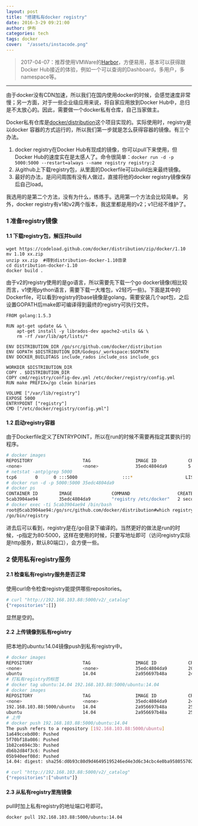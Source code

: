 ```yaml
---
layout: post
title: "搭建私有docker registry"
date: 2016-3-29 09:21:00
author: 伊布
categories: tech
tags: docker
cover:  "/assets/instacode.png"
---
```



> 2017-04-07：推荐使用VMWare的[Harbor](https://vmware.github.io/harbor/index_cn.html)，方便易用，基本可以获得跟Docker Hub接近的体验，例如一个可以查询的Dashboard，多用户，多namespace等。

---

由于docker没有CDN加速，所以我们在国内使用docker的时候，会感觉速度非常慢；另一方面，对于一些企业级应用来说，将自家应用放到Docker Hub中，总归是不太放心的。因此，需要做一个docker私有仓库，自己当家做主。

Docker私有仓库是[docker/distribution](https://github.com/docker/distribution)这个项目实现的。实际使用时，registry是以docker 容器的方式运行的，所以我们第一步就是怎么获得容器的镜像。有三个办法。

1. docker registry在Docker Hub有现成的镜像，你可以pull下来使用，但Docker Hub的速度实在是太感人了。命令很简单：`docker run -d -p 5000:5000 --restart=always --name registry registry:2`
2. 从github上下载registry包，从里面的Dockerfile可以build出来最终镜像。
3. 最好的办法，是问问周围有没有人做过，直接将他的docker registry镜像保存后自己load。

我选用的是第二个方法，没有为什么，练练手。选用第一个方法会比较简单。
另外，docker registry有v1和v2两个版本，我这里都是用的v2；v1已经不维护了。

### 1 准备registry镜像

#### 1.1 下载registry包，解压并build

```
wget https://codeload.github.com/docker/distribution/zip/docker/1.10
mv 1.10 xx.zip
unzip xx.zip  #得到distribution-docker-1.10目录
cd distribution-docker-1.10
docker build .
```

由于v2的registry使用的是go语言，所以需要先下载一个go docker镜像(相比较而言，v1使用python语言，需要下载一大堆包，v2轻巧一些)。下面是其中的Dockerfile，可以看到registry的base镜像是golang，需要安装几个apt包，之后设置GOPATH后make即可编译得到最终的registry可执行文件。

```
FROM golang:1.5.3

RUN apt-get update && \
    apt-get install -y librados-dev apache2-utils && \
    rm -rf /var/lib/apt/lists/*

ENV DISTRIBUTION_DIR /go/src/github.com/docker/distribution
ENV GOPATH $DISTRIBUTION_DIR/Godeps/_workspace:$GOPATH
ENV DOCKER_BUILDTAGS include_rados include_oss include_gcs

WORKDIR $DISTRIBUTION_DIR
COPY . $DISTRIBUTION_DIR
COPY cmd/registry/config-dev.yml /etc/docker/registry/config.yml
RUN make PREFIX=/go clean binaries

VOLUME ["/var/lib/registry"]
EXPOSE 5000
ENTRYPOINT ["registry"]
CMD ["/etc/docker/registry/config.yml"]

```

#### 1.2 启动registry容器

由于Dockerfile定义了ENTRYPOINT，所以在run的时候不需要再指定其要执行的程序。

```bash
# docker images
REPOSITORY                   TAG                 IMAGE ID            CREATED             SIZE
<none>                       <none>              35edc4804da9        5 seconds ago       825.7 MB
# netstat -antp|grep 5000
tcp6       0      0 :::5000                 :::*                    LISTEN      27263/docker-proxy
# docker run -d -p 5000:5000 35edc4804da9
# docker ps
CONTAINER ID        IMAGE               COMMAND                  CREATED             STATUS              PORTS                    NAMES
5cab3904ae94        35edc4804da9        "registry /etc/docker"   2 seconds ago       Up 2 seconds        0.0.0.0:5000->5000/tcp   big_darwin
# docker exec -ti 5cab3904ae94 /bin/bash
root@5cab3904ae94:/go/src/github.com/docker/distribution#which registry
/go/bin/registry
```

进去后可以看到，registry是在/go目录下编译的。当然更好的做法是run的时候，-p指定为80:5000，这样在使用的时候，只要写地址即可（访问registry实际是http服务，默认80端口），会方便一些。

### 2 使用私有registry服务

#### 2.1 检查私有registry服务是否正常
使用curl命令检查registry能提供哪些repositories。

```bash
# curl "http://192.168.103.88:5000/v2/_catalog"
{"repositories":[]}
```

显然是空的。

#### 2.2 上传镜像到私有registry
把本地的ubuntu:14.04镜像push到私有registry中。


```bash
# docker images
REPOSITORY                   TAG                 IMAGE ID            CREATED             SIZE
<none>                       <none>              35edc4804da9        20 minutes ago      825.7 MB
ubuntu                       14.04               2a956697b48a        24 hours ago        188 MB
# 打私有registry的标签
# docker tag ubuntu:14.04 192.168.103.88:5000/ubuntu:14.04
# docker images
REPOSITORY                   TAG                 IMAGE ID            CREATED             SIZE
<none>                       <none>              35edc4804da9        24 minutes ago      825.7 MB
192.168.103.88:5000/ubuntu   14.04               2a956697b48a        25 hours ago        188 MB
ubuntu                       14.04               2a956697b48a        25 hours ago        188 MB
# 上传
# docker push 192.168.103.88:5000/ubuntu:14.04
The push refers to a repository [192.168.103.88:5000/ubuntu]
1a649ccebd00: Pushed
5f70bf18a086: Pushed
1b82ce694c3b: Pushed
db6b2d84f3c6: Pushed
05b940eef08d: Pushed
14.04: digest: sha256:d0b93c80d9d46495195246ed4e3d6c34cbc4e0ba9580557024e40c57a49d3672 size: 1336

# curl "http://192.168.103.88:5000/v2/_catalog"
{"repositories":["ubuntu"]}

```

#### 2.3 从私有registry里拖镜像

pull时加上私有registry的地址端口号即可。

```
docker pull 192.168.103.88:5000/ubuntu:14.04
```
